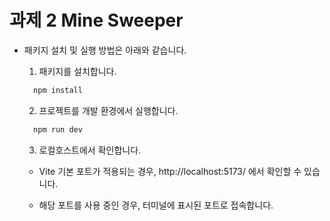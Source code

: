 # 과제 2 Mine Sweeper

- 패키지 설치 및 실행 방법은 아래와 같습니다.

  1. 패키지를 설치합니다.

  ```cmd
    npm install
  ```

  2. 프로젝트를 개발 환경에서 실행합니다.

  ```cmd
    npm run dev
  ```

  3. 로컬호스트에서 확인합니다.

  - Vite 기본 포트가 적용되는 경우, http://localhost:5173/ 에서 확인할 수 있습니다.

  - 해당 포트를 사용 중인 경우, 터미널에 표시된 포트로 접속합니다.
